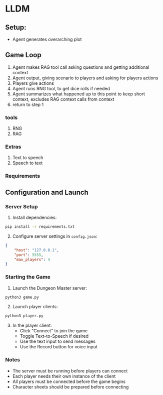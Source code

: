 # LLDM

## Setup:
- Agent generates overarching plot

## Game Loop
1. Agent makes RAG tool call asking questions and getting additional context
2. Agent output, giving scenario to players and asking for players actions
3. Players give actions
4. Agent runs RNG tool, to get dice rolls if needed
5. Agent summarizes what happened up to this point to keep short context, excludes RAG context calls from context
6. return to step 1

### tools
1. RNG
2. RAG

### Extras
1. Text to speech
2. Speech to text

### Requirements

## Configuration and Launch

### Server Setup
1. Install dependencies:
```bash
pip install -r requirements.txt
```

2. Configure server settings in `config.json`:
```json
{
    "host": "127.0.0.1",
    "port": 5555,
    "max_players": 4
}
```

### Starting the Game
1. Launch the Dungeon Master server:
```bash
python3 game.py
```

2. Launch player clients:
```bash
python3 player.py
```

3. In the player client:
   - Click "Connect" to join the game
   - Toggle Text-to-Speech if desired
   - Use the text input to send messages
   - Use the Record button for voice input

### Notes
- The server must be running before players can connect
- Each player needs their own instance of the client
- All players must be connected before the game begins
- Character sheets should be prepared before connecting
